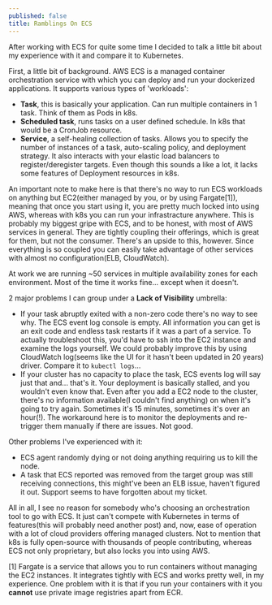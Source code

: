 ```yaml
---
published: false
title: Ramblings On ECS
---
```

After working with ECS for quite some time I decided to talk a little bit about my experience with it and compare it to Kubernetes.

First, a little bit of background. AWS ECS is a managed container orchestration service with which you can deploy and run your dockerized applications. It supports various types of 'workloads':

- **Task**, this is basically your application. Can run multiple containers in 1 task. Think of them as Pods in k8s.
- **Scheduled task**, runs tasks on a user defined schedule. In k8s that would be a CronJob resource.
- **Service**, a self-healing collection of tasks. Allows you to specify the number of instances of a task, auto-scaling policy, and deployment strategy. It also interacts with your elastic load balancers to register/deregister targets. Even though this sounds a like a lot, it lacks some features of Deployment resources in k8s.

An important note to make here is that there's no way to run ECS workloads on anything but EC2(either managed by you, or by using Fargate[1]), meaning that once you start using it, you are pretty much locked into using AWS, whereas with k8s you can run your infrastracture anywhere. This is probably my biggest gripe with ECS, and to be honest, with most of AWS services in general. They are tightly coupling their offerings, which is great for them, but not the consumer. There's an upside to this, however. Since everything is so coupled you can easily take advantage of other services with almost no configuration(ELB, CloudWatch).


At work we are running  ~50 services in multiple availability zones for each environment. Most of the time it works fine... except when it doesn't.

2 major problems I can group under a **Lack of Visibility** umbrella:
- If your task abruptly exited with a non-zero code there's no way to see why. The ECS event log console is empty. All information you can get is an exit code and endless task restarts if it was a part of a service. To actually troubleshoot this, you'd have to ssh into the EC2 instance and examine the logs yourself. We could probably improve this by using CloudWatch log(seems like the UI for it hasn't been updated in 20 years) driver. Compare it to `kubectl logs`...
- If your cluster has no capacity to place the task, ECS events log will say just that and... that's it. Your deployment is basically stalled, and you wouldn't even know that. Even after you add a EC2 node to the cluster, there's no information available(I couldn't find anything) on when it's going to try again. Sometimes it's 15 minutes, sometimes it's over an hour(!). The workaround here is to monitor the deployments and re-trigger them manually if there are issues. Not good.

Other problems I've experienced with it:
- ECS agent randomly dying or not doing anything requiring us to kill the node.
- A task that ECS reported was removed from the target group was still receiving connections, this might've been an ELB issue, haven't figured it out. Support seems to have forgotten about my ticket.


All in all, I see no reason for somebody who's choosing an orchestration tool to go with ECS. It just can't compete with Kubernetes in terms of features(this will probably need another post) and, now, ease of operation with a lot of cloud providers offering managed clusters. Not to mention that k8s is fully open-source with thousands of people contributing, whereas ECS not only proprietary, but also locks you into using AWS.



[1] Fargate is a service that allows you to run containers without managing the EC2 instances. It integrates tightly with ECS and works pretty well, in my experience. One problem with it is that if you run your containers with it you **cannot** use private image registries apart from ECR.
